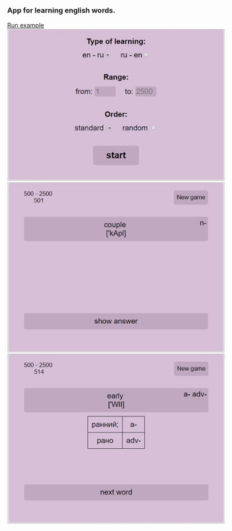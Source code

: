 ### App for learning english words.

[Run example](https://morsko1.github.io/engWordsApp/dest)  
![001](https://github.com/morsko1/engWordsApp/blob/master/img/001.jpg)
![002](https://github.com/morsko1/engWordsApp/blob/master/img/002.jpg)
![003](https://github.com/morsko1/engWordsApp/blob/master/img/003.jpg)
